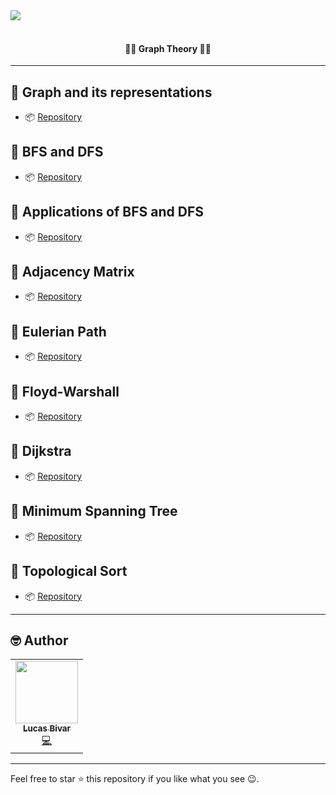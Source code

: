  <img align="center" src="https://i.imgur.com/GgAdMj8.gif">
 <br> <br>
 <h4 align="center">👨‍💻 Graph Theory 👨‍💻</h4>

<hr>

## 📍 Graph and its representations

- 📦 [Repository](https://github.com/lucasbivar/graph-theory/tree/main/Guide%201)

## 📍 BFS and DFS

- 📦 [Repository](https://github.com/lucasbivar/graph-theory/tree/main/Guide%202)

## 📍 Applications of BFS and DFS

- 📦 [Repository](https://github.com/lucasbivar/graph-theory/tree/main/Guide%203)

## 📍 Adjacency Matrix

- 📦 [Repository](https://github.com/lucasbivar/graph-theory/tree/main/Guide%204)

## 📍 Eulerian Path

- 📦 [Repository](https://github.com/lucasbivar/graph-theory/tree/main/Guide%205)

## 📍 Floyd-Warshall

- 📦 [Repository](https://github.com/lucasbivar/graph-theory/tree/main/Guide%206)

## 📍 Dijkstra

- 📦 [Repository](https://github.com/lucasbivar/graph-theory/tree/main/Guide%207)

## 📍 Minimum Spanning Tree

- 📦 [Repository](https://github.com/lucasbivar/graph-theory/tree/main/Guide%208)

## 📍 Topological Sort

- 📦 [Repository](https://github.com/lucasbivar/graph-theory/tree/main/Guide%209)

<hr> 
 
## 🤓 Author 
<table>
  <tr>
    <td align="center"><a href="https://github.com/lucasbivar"><img src="https://avatars0.githubusercontent.com/u/60802661?s=460&u=f0cdbe837dc717c91999b2255973fe9584a1d352&v=4" width="100px;" alt=""/><br /><sub><b>Lucas Bivar</b></sub></a><br /><a href="https://github.com/lucasbivar" title="Code">💻</a></td>
  <tr>
</table>

---

Feel free to star ⭐ this repository if you like what you see 😉.
